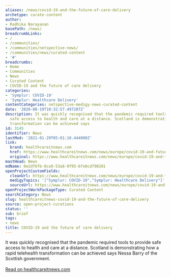 ```yaml
---
aliases: /news/covid-19-and-the-future-of-care-delivery
archetype: curate-content
author:
- Radhika Narayanan
basePath: /news/
breadcrumbLinks:
- /
- /communities/
- /communities/netspective-news/
- /communities/news/curated-content
- '#'
breadcrumbs:
- Home
- Communities
- News
- Curated Content
- COVID-19 and the future of care delivery
categories:
- 'Symplur: COVID-19'
- 'Symplur: Healthcare Delivery'
contentCategories: netspective-medigy-news-curated-content
date: '2020-08-19T10:32:57.497287Z'
description: It was quickly recognised that the pandemic required tools to provide
  safe access to health and care at a distance. Scotland is demonstrating how a rapid telehealth
  transformation can be achieved says
id: 3145
identifier: News
lastMod: '2021-01-29T05:01:10.444000Z'
link:
  brand: healthcareitnews.com
  href: https://www.healthcareitnews.com/news/europe/covid-19-and-future-care-delivery
  original: https://www.healthcareitnews.com/news/europe/covid-19-and-future-care-delivery
mastHead: News
mdName: 0e2df6fb-8ca9-53a8-9f95-6fe0cd790201
openProjectCustomFields:
  cleanUrl: https://www.healthcareitnews.com/news/europe/covid-19-and-future-care-delivery
  medigyTopics: '["Symplur: COVID-19","Symplur: Healthcare Delivery"]'
  sourceUrl: https://www.healthcareitnews.com/news/europe/covid-19-and-future-care-delivery
openProjectWorkPackageType: Curated Content
searchCategory: News
slug: healthcareitnews-covid-19-and-the-future-of-care-delivery
source: open-project-curations
status: ''
sub: brief
tags:
- news
title: COVID-19 and the future of care delivery
---
```


It was quickly recognised that the pandemic required tools to provide safe access to health and care at a distance. Scotland is demonstrating how a rapid telehealth transformation can be achieved says Nessa Barry of the Scottish government.
<br><br><a target="_blank" href=https://www.healthcareitnews.com/news/europe/covid-19-and-future-care-delivery>Read on healthcareitnews.com</a>